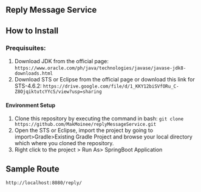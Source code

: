 ## Reply Message Service

## How to Install
### Prequisuites:
1. Download JDK from the official page: `https://www.oracle.com/ph/java/technologies/javase/javase-jdk8-downloads.html`
2. Download STS or Eclipse from the official page or download this link for STS-4.6.2: `https://drive.google.com/file/d/1_KKY12biSVfORu_C-Z8OjqiktutcYYcS/view?usp=sharing`

#### Environment Setup
1. Clone this repository by executing the command in bash: `git clone https://github.com/MakMoinee/replyMessageService.git`
2. Open the STS or Eclipse, import the project by going to import>Gradle>Existing Gradle Project and browse your local directory which where you cloned the repository.
3. Right click to the project > Run As> SpringBoot Application

## Sample Route
`http://localhost:8080/reply/`
